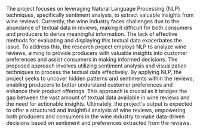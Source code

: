 The project focuses on leveraging Natural Language Processing (NLP) techniques, specifically sentiment analysis, to extract valuable insights from wine reviews. Currently, the wine industry faces challenges due to the abundance of textual data in reviews, making it difficult for both consumers and producers to derive meaningful information. The lack of effective methods for evaluating and displaying this textual data exacerbates the issue. To address this, the research project employs NLP to analyze wine reviews, aiming to provide producers with valuable insights into customer preferences and assist consumers in making informed decisions.
The proposed approach involves utilizing sentiment analysis and visualization techniques to process the textual data effectively. By applying NLP, the project seeks to uncover hidden patterns and sentiments within the reviews, enabling producers to better understand customer preferences and enhance their product offerings. This approach is crucial as it bridges the gap between the vast amount of textual data available in wine reviews and the need for actionable insights. Ultimately, the project's output is expected to offer a structured and insightful analysis of wine reviews, empowering both producers and consumers in the wine industry to make data-driven decisions based on sentiment and preferences extracted from the reviews.
